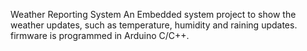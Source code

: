 <h>Weather Reporting System</h>
An Embedded system project to show the weather updates, such as temperature, humidity and raining updates.
firmware is programmed in Arduino C/C++.
